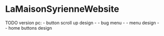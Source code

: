 # LaMaisonSyrienneWebsite

TODO version pc: 
      - button scroll up design
      - 
      - bug menu
      - 
      - menu design
      - 
      - home buttons design
